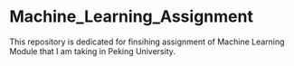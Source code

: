# Machine_Learning_Assignment

This repository is dedicated for finsihing assignment of Machine Learning Module that I am taking in Peking University.
